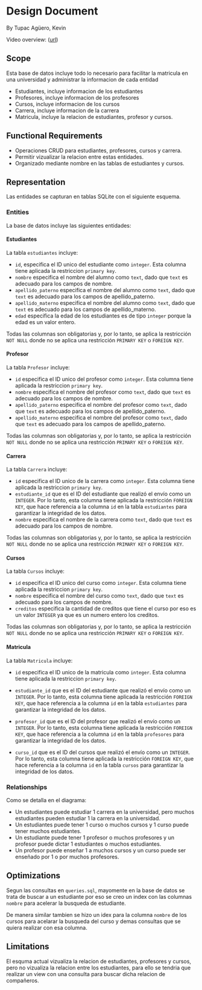 # Design Document

By Tupac Agüero, Kevin

Video overview: ([url](https://youtu.be/yFpBwNbnUHM))

## Scope

Esta base de datos incluye todo lo necesario para facilitar la matricula en una universidad y administrar la informacion de cada entidad

* Estudiantes, incluye informacion de los estudiantes
* Profesores, incluye informacion de los profesores
* Cursos, incluye informacion de los cursos
* Carrera, incluye informacion de la carrera
* Matricula, incluye la relacion de estudiantes, profesor y cursos.

## Functional Requirements

* Operaciones CRUD para estudiantes, profesores, cursos y carrera.
* Permitir vizualizar la relacion entre estas entidades.
* Organizado mediante nombre en las tablas de estudiantes y cursos.

## Representation

Las entidades se capturan en tablas SQLite con el siguiente esquema.

### Entities

La base de datos incluye las siguientes entidades:

#### Estudiantes

La tabla `estudiantes` incluye:

* `id`, especifica el ID unico del estudiante como `integer`. Esta columna tiene aplicada la restriccion `primary key`.
* `nombre` especifica el nombre del alumno como `text`, dado que `text` es adecuado para los campos de nombre.
* `apellido_paterno` especifica el nombre del alumno como `text`, dado que `text` es adecuado para los campos de apellido_paterno.
* `apellido_materno` especifica el nombre del alumno como `text`, dado que `text` es adecuado para los campos de apellido_materno.
* `edad` especifica la edad de los estudiantes es de tipo `integer` porque la edad es un valor entero.

Todas las columnas son obligatorias y, por lo tanto, se aplica la restricción `NOT NULL` donde no se aplica una restricción `PRIMARY KEY` o `FOREIGN KEY`.

#### Profesor

La tabla `Profesor` incluye:

* `id` especifica el ID unico del profesor como `integer`. Esta columna tiene aplicada la restriccion `primary key`.
* `nombre` especifica el nombre del profesor como `text`, dado que `text` es adecuado para los campos de nombre.
* `apellido_paterno` especifica el nombre del profesor como `text`, dado que `text` es adecuado para los campos de apellido_paterno.
* `apellido_materno` especifica el nombre del profesor como `text`, dado que `text` es adecuado para los campos de apellido_paterno.

Todas las columnas son obligatorias y, por lo tanto, se aplica la restricción `NOT NULL` donde no se aplica una restricción `PRIMARY KEY` o `FOREIGN KEY`.

#### Carrera

La tabla `Carrera` incluye:

* `id` especifica el ID unico de la carrera como `integer`. Esta columna tiene aplicada la restriccion `primary key`.
* `estudiante_id` que es el ID del estudiante que realizó el envío como un `INTEGER`. Por lo tanto, esta columna tiene aplicada la restricción `FOREIGN KEY`, que hace referencia a la columna `id` en la tabla `estudiantes` para garantizar la integridad de los datos.
* `nombre` especifica el nombre de la carrera como `text`, dado que `text` es adecuado para los campos de nombre.

Todas las columnas son obligatorias y, por lo tanto, se aplica la restricción `NOT NULL` donde no se aplica una restricción `PRIMARY KEY` o `FOREIGN KEY`.

#### Cursos

La tabla `Cursos` incluye:

* `id` especifica el ID unico del curso como `integer`. Esta columna tiene aplicada la restriccion `primary key`.
* `nombre` especifica el nombre del curso como `text`, dado que `text` es adecuado para los campos de nombre.
* `creditos` especifica la cantidad de creditos que tiene el curso por eso es un valor  `INTEGER` ya que es un numero entero los creditos.

Todas las columnas son obligatorias y, por lo tanto, se aplica la restricción `NOT NULL` donde no se aplica una restricción `PRIMARY KEY` o `FOREIGN KEY`.

#### Matricula

La tabla `Matricula` incluye:

* `id` especifica el ID unico de la matricula como `integer`. Esta columna tiene aplicada la restriccion `primary key`.

* `estudiante_id` que es el ID del estudiante que realizó el envío como un `INTEGER`. Por lo tanto, esta columna tiene aplicada la restricción `FOREIGN KEY`, que hace referencia a la columna `id` en la tabla `estudiantes` para garantizar la integridad de los datos.

* `profesor_id` que es el ID del profesor que realizó el envío como un `INTEGER`. Por lo tanto, esta columna tiene aplicada la restricción `FOREIGN KEY`, que hace referencia a la columna `id` en la tabla `profesores` para garantizar la integridad de los datos.

* `curso_id` que es el ID del cursos que realizó el envío como un `INTEGER`. Por lo tanto, esta columna tiene aplicada la restricción `FOREIGN KEY`, que hace referencia a la columna `id` en la tabla `cursos` para garantizar la integridad de los datos.

### Relationships

Como se detalla en el diagrama:

* Un estudiantes puede estudiar 1 carrera en la universidad, pero muchos estudiantes pueden estudiar 1 la carrera en la universidad.
* Un estudiantes puede tener 1 curso o muchos cursos y 1 curso puede tener muchos estudiantes.
*  Un estudiante puede tener 1 profesor o muchos profesores y un profesor puede dictar 1 estudiantes o muchos estudiantes.
* Un profesor puede enseñar 1 a muchos cursos y un curso puede ser enseñado por 1 o por muchos profesores.

## Optimizations

Segun las consultas en `queries.sql`, mayomente en la base de datos se trata de buscar a un estudiante por eso se creo un index con las columnas `nombre` para acelerar la busqueda de estudiante.

De manera similar tambien se hizo un idex para la columna `nombre` de los cursos para acelarar la busqueda del curso y demas consultas que se quiera realizar con esa columna.

## Limitations

El esquma actual vizualiza la relacion de estudiantes, profesores y cursos, pero no vizualiza la relacion entre los estudiantes, para ello se tendria que realizar un view con una consulta para buscar dicha relacion de compañeros.
